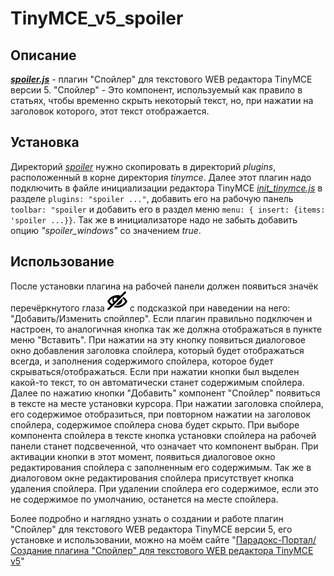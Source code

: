 # TinyMCE_v5_spoiler

## Описание
***[spoiler.js](spoiler/plugin.js)*** - плагин "Спойлер" для текстового WEB редактора TinyMCE версии 5. "Спойлер" - Это компонент, используемый как правило в статьях, чтобы временно скрыть некоторый текст, но, при нажатии на заголовок которого, этот текст отображается.

## Установка
Директорий *[spoiler](spoiler)* нужно скопировать в директорий *plugins*, расположенный в корне директория *tinymce*. Далее этот плагин надо подключить в файле инициализации редактора TinyMCE *[init_tinymce.js](init_tinymce.js)* в разделе `plugins: "spoiler ..."`, добавить его на рабочую панель `toolbar: "spoiler` и добавить его в раздел меню `menu: { insert: {items: 'spoiler ...}}`. Так же в инициализаторе надо не забыть добавить опцию *"spoiler_windows"* со значением *true*.

## Использование
После установки плагина на рабочей панели должен появиться значёк перечёркнутого глаза ![img_spoiler](spoiler/img/eye-blocked.png) с подсказкой при наведении на него: "Добавить/Изменить спойллер". Если плагин правильно подключен и настроен, то аналогичная кнопка так же должна отображаться в пункте меню "Вставить". При нажатии на эту кнопку появиться диалоговое окно добавления заголовка спойлера, который будет отображаться всегда, и заполнения содержимого спойлера, которое будет скрываться/отображаться. Если при нажатии кнопки был выделен какой-то текст, то он автоматически станет содержимым спойлера. Далее по нажатию кнопки "Добавить" компонент "Спойлер" появиться в тексте на месте установки курсора. При нажатии заголовка спойлера, его содержимое отобразиться, при повторном нажатии на заголовок спойлера, содержимое спойлера снова будет скрыто.
При выборе компонента спойлера в тексте кнопка установки спойлера на рабочей панели станет подсвеченной, что означает что компонент выбран. При активации кнопки в этот момент, появиться диалоговое окно редактирования спойлера с заполненным его содержимым. Так же в диалоговом окне редактирования спойлера присутствует кнопка удаления спойлера. При удалении спойлера его содержимое, если это не содержимое по умолчанию, останется на месте спойлера.

Более подробно и наглядно узнать о создании и работе плагин "Спойлер" для текстового WEB редактора TinyMCE версии 5, его установке и использовании, можно на моём сайте "[Парадокс-Портал/Создание плагина "Спойлер" для текстового WEB редактора TinyMCE v5](http://www.paradox-portal.ru/blog/article/7-sozdanie_plagina_spojler_dlya_tekstovogo_web_redaktora_tinymce_v5)"
